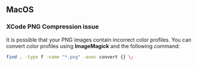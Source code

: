 ## MacOS

### XCode PNG Compression issue
It is possible that your PNG images contain incorrect color profiles. You can
convert color profiles using __ImageMagick__ and the following
command:

   ```sh
   find . -type f -name "*.png" -exec convert {} \;
   ```
